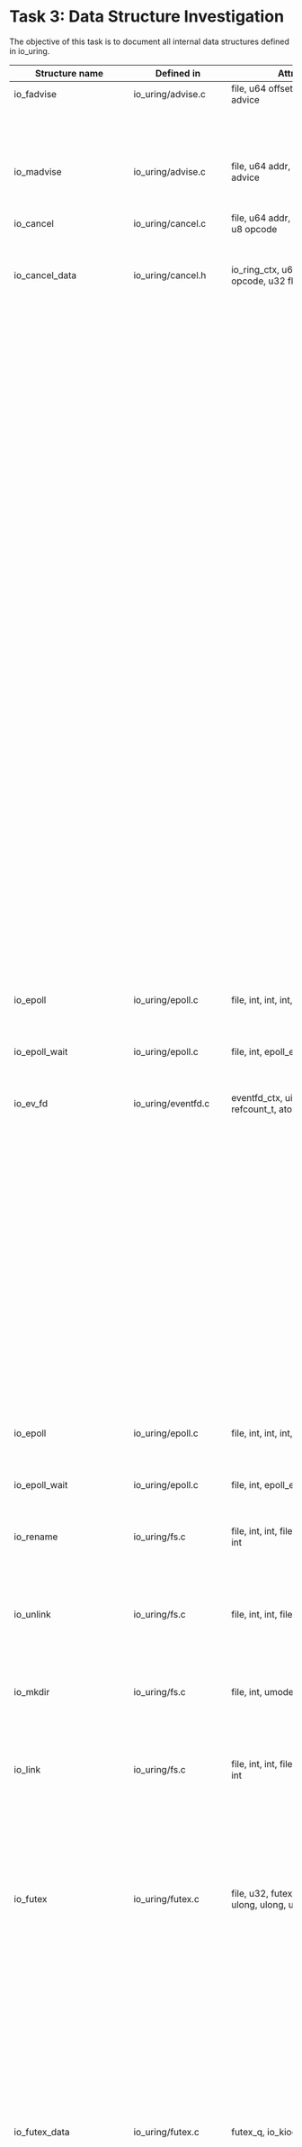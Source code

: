 # Task 3: Data Structure Investigation
The objective of this task is to document all internal data structures defined in io_uring.

Structure name | Defined in | Attributes | Caller Functions Source | source caller | usage
---------------|------------|------------|-------------------------|---------------|-------------------
io_fadvise | io_uring/advise.c | file, u64 offset, u64 len, u32 advice | io_fadvise_force_async | io_uring/advise.c | function parameter
| | | | io_fadvise_prep | io_uring/advise.c | local variable
| | | | io_fadvise | io_uring/advise.c | local variable
io_madvise | io_uring/advise.c | file, u64 addr, u64 len, u32 advice | io_madvise_prep | io_uring/advise.c | local variable
| | | | io_madvise | io_uring/advise.c | local variable
io_cancel | io_uring/cancel.c | file, u64 addr, u32 flags, s32 f, u8 opcode | io_async_cancel_prep | io_uring/cancel.c | local variable
| | | | io_async_cancel | io_uring/cancel.c | local variable
io_cancel_data | io_uring/cancel.h | io_ring_ctx, u64 data, file, u8 opcode, u32 flags, int | io_try_cancel | io_uring/cancel.h | function parameter
| | | | io_cancel_req_match | io_uring/cancel.h | function parameter
| | | | io_cancel_remove | io_uring/cancel.h | function parameter
| | | | io_cancel_req_match | io_uring/cancel.c | function parameter
| | | | io_cancel_cb | io_uring/cancel.c | local variable
| | | | io_async_cancel_one | io_uring/cancel.c | function parameter
| | | | io_try_cancel | io_uring/cancel.c | function parameter
| | | | __io_async_cancel | io_uring/cancel.c | function parameter
| | | | io_async_cancel | io_uring/cancel.c | local variable
| | | | __io_sync_cancel | io_uring/cancel.c | function parameter
| | | | io_sync_cancel | io_uring/cancel.c | local variable
| | | | io_cancel_remove | io_uring/cancel.c | function parameter
| | | | io_futex_cancel | io_uring/futex.c | function parameter
| | | | io_futex_cancel | io_uring/futex.h | function parameter
| | | | io_poll_find | io_uring/poll.c | function parameter
| | | | io_poll_file_find | io_uring/poll.c | function parameter
| | | | __io_poll_cancel | io_uring/poll.c | function parameter
| | | | io_poll_cancel | io_uring/poll.c | function parameter
| | | | io_poll_remove | io_uring/poll.c | local variable
| | | | io_poll_cancel | io_uring/poll.h | function parameter
| | | | io_timeout_extract | io_uring/timeout.c | function parameter
| | | | io_timeout_cancel | io_uring/timeout.c | function parameter
| | | | io_req_task_link_timeout | io_uring/timeout.c | local variable
| | | | io_timeout_update | io_uring/timeout.c | local variable
| | | | io_timeout_remove | io_uring/timeout.c | local variable
| | | | io_timeout_cancel | io_uring/timeout.h | function parameter
| | | | io_waitid_cancel | io_uring/waitid.c | function parameter
| | | | io_waitid_cancel | io_uring/waitid.h | function parameter
io_epoll | io_uring/epoll.c | file, int, int, int, epoll_event | io_epoll_ctl_prep | io_uring/epoll.c | local variable
| | | | io_epoll_ctl | io_uring/epoll.c | local variable
io_epoll_wait | io_uring/epoll.c | file, int, epoll_event | io_epoll_wait_prep | io_uring/epoll.c | local variable
| | | | io_epoll_wait | io_uring/epoll.c | local variable
io_ev_fd | io_uring/eventfd.c | eventfd_ctx, uint, uint, refcount_t, atomic_t, rcu_head | io_eventfd_free | io_uring/eventfd.c | local variable
| | | | io_eventfd_put | io_uring/eventfd.c | function parameter
| | | | io_eventfd_do_signal | io_uring/eventfd.c | local variable, function parameter
| | | | __io_eventfd_signal | io_uring/eventfd.c | function parameter
| | | | io_eventfd_grab | io_uring/eventfd.c | return value, local variable
| | | | io_eventfd_signal | io_uring/eventfd.c | local variable 
| | | | io_eventfd_flush_signal | io_uring/eventfd.c | local variable
| | | | io_eventfd_register | io_uring/eventfd.c | local variable
| | | | io_eventfd_unregister | io_uring/eventfd.c | function parameter
| | | | io_eventfd_release | io_uring/eventfd.c | function parameter
| | | | io_eventfd_trigger | io_uring/eventfd.c | function parameter
io_epoll | io_uring/epoll.c | file, int, int, int, epoll_event | io_epoll_ctl_prep | io_uring/epoll.c | local variable
| | | | io_epoll_ctl | io_uring/epoll.c | local variable
io_epoll_wait | io_uring/epoll.c | file, int, epoll_event | io_epoll_wait_prep | io_uring/epoll.c | local variable
| | | | io_epoll_wait | io_uring/epoll.c | local variable
io_rename | io_uring/fs.c | file, int, int, filename, filename, int | io_renameat_prep | io_uring/fs.c | local variable
| | | | io_renameat | io_uring/fs.c | local variable
| | | | io_renameat_cleanup | io_uring/fs.c | local variable
io_unlink | io_uring/fs.c | file, int, int, filename | io_unlinkat_prep | io_uring/fs.c | local variable
| | | | io_unlinkat | io_uring/fs.c | local variable
| | | | io_unlinkat_cleanup | io_uring/fs.c | local variable
io_mkdir | io_uring/fs.c | file, int, umode_t, filename | io_mkdirat_prep | io_uring/fs.c | local variable
| | | | io_mkdirat | io_uring/fs.c | local variable
| | | | io_mkdirat_cleanup | io_uring/fs.c | local variable
io_link | io_uring/fs.c | file, int, int, filename, filename, int | io_symlinkat_prep | io_uring/fs.c | local variable
| | | | io_symlinkat | io_uring/fs.c | local variable
| | | | io_linkat_prep | io_uring/fs.c | local variable
| | | | io_linkat | io_uring/fs.c | local variable
| | | | io_link_cleanup | io_uring/fs.c | local variable
io_futex | io_uring/futex.c | file, u32, futex_waitv, ulong, ulong, ulong, u32, uint, bool | io_futexv_complete | io_uring/futex.c | local variable
| | | | io_futexv_claim | io_uring/futex.c | function parameter
| | | | __io_futex_cancel | io_uring/futex.c | local variable
| | | | io_futex_prep | io_uring/futex.c | local variable
| | | | io_futex_wakev_fn | io_uring/futex.c | local variable
| | | | io_futexv_prep | io_uring/futex.c | local variable
| | | | io_futexv_wait | io_uring/futex.c | local variable
| | | | io_futex_wait | io_uring/futex.c | local variable
| | | | io_futex_wake | io_uring/futex.c | local variable
io_futex_data | io_uring/futex.c | futex_q, io_kiocb | __io_futex_cancel | io_uring/futex.c | local variable
| | | | io_futex_wake_fn | io_uring/futex.c | local variable
| | | | io_futex_wait | io_uring/futex.c | local variable
| | | | io_alloc_cache_init | io_uring/futex.c | function parameter
io_defer_entry | io_uring/io_uring.c | list_head, io_kiocb, u32 | io_queue_deferred | io_uring/io_uring.c | local variable
| | | | io_drain_req | io_uring/io_uring.c | local variable
| | | | io_cancel_defer_files | io_uring/io_uring.c | local variable
ext_arg | io_uring/io_uring.c | size_t, timespec64, sigset_t, ktime_t, bool, bool | __io_cqring_wait_schedule | io_uring/io_uring.c | function parameter
| | | | io_cqring_wait_schedule | io_uring/io_uring.c | function parameter
| | | | io_cqring_wait | io_uring/io_uring.c | function parameter
| | | | io_get_ext_arg | io_uring/io_uring.c | function parameter
| | | | io_uring_enter | io_uring/io_uring.c | local variable
io_tctx_exit | io_uring/io_uring.c | callback_head, completion, io_ring_ctx | io_tctx_exit_cb | io_uring/io_uring.c | local variable
| | | | io_ring_exit_work | io_uring/io_uring.c | local variable
io_task_cancel | io_uring/io_uring.c | io_uring_task, bool | io_cancel_task_cb | io_uring/io_uring.c | local variable
| | | | io_uring_try_cancel_requests | io_uring/io_uring.c | local variable
io_wait_queue | io_uring/io_uring.h | wait_queue_entry, io_ring_ctx, uint, uint, uint, int, ktime_t, ktime_t, hrtimer, ktime_t, bool | io_should_wake | io_uring/io_uring.h | function parameter
| | | | io_wake_function | io_uring/io_uring.c | local variable
| | | | io_cqring_timer_wakeup | io_uring/io_uring.c | local variable
| | | | io_cqring_min_timer_wakeup | io_uring/io_uring.c | local variable
| | | | io_cqring_schedule_timeout | io_uring/io_uring.c | function parameter
| | | | __io_cqring_wait_schedule | io_uring/io_uring.c | function parameter
| | | | io_cqring_wait_schedule | io_uring/io_uring.c | function parameter
| | | | io_cqring_wait | io_uring/io_uring.c | local variable
| | | | io_napi_busy_loop_should_end | io_uring/napi.c | local variable
| | | | io_napi_blocking_busy_loop | io_uring/napi.c | function parameter
| | | | __io_napi_busy_loop | io_uring/napi.c | function parameter
io_worker | io_uring/io-wq.c | refcount_t, ulong, hlist_nulls_node, list_head, task_struct, io_wq, io_wq_acct, io_wq_work, raw_spinlock_t, completion, ulong, callback_head, int, rcu_head, delayed_work | io_wq_dec_running | io_uring/io-wq.c | function parameter
| | | | io_worker_get | io_uring/io-wq.c | function parameter
| | | | io_worker_release | io_uring/io-wq.c | function parameter
| | | | io_wq_get_acct | io_uring/io-wq.c  | function parameter
| | | | io_wq_worker_stopped | io_uring/io-wq.c  | local variable
| | | | io_worker_cancel_cb | io_uring/io-wq.c  | function parameter
| | | | io_task_worker_match | io_uring/io-wq.c  | local variable
| | | | io_worker_exit | io_uring/io-wq.c  | function parameter
| | | | io_acct_activate_free_worker | io_uring/io-wq.c  | local variable
| | | | io_wq_inc_running | io_uring/io-wq.c  | function parameter
| | | | create_worker_cb | io_uring/io-wq.c  | local variable
| | | | io_queue_worker_create | io_uring/io-wq.c  | function parameter
| | | | io_wq_dec_running | io_uring/io-wq.c  | function parameter
| | | | __io_worker_busy | io_uring/io-wq.c  | function parameter
| | | | __io_worker_idle | io_uring/io-wq.c  | function parameter
| | | | io_assign_current_work | io_uring/io-wq.c  | function parameter
| | | | io_worker_handle_work | io_uring/io-wq.c  | function parameter
| | | | io_wq_worker | io_uring/io-wq.c | local variable
| | | | io_wq_worker_running | io_uring/io-wq.c | local variable
| | | | io_wq_worker_sleeping | io_uring/io-wq.c | local variable
| | | | io_init_new_worker | io_uring/io-wq.c | function parameter
| | | | io_should_retry_thread | io_uring/io-wq.c | function parameter
| | | | queue_create_worker_retry | io_uring/io-wq.c | function parameter
| | | | create_worker_cont | io_uring/io-wq.c | local variable
| | | | io_workqueue_create | io_uring/io-wq.c | local variable
| | | | create_io_worker | io_uring/io-wq.c | local variable
| | | | io_acct_for_each_worker | io_uring/io-wq.c | function parameter, local variable
| | | | io_wq_for_each_worker | io_uring/io-wq.c | function parameter
| | | | io_wq_worker_wake | io_uring/io-wq.c | function parameter
| | | | __io_wq_worker_cancel | io_uring/io-wq.c | function parameter
| | | | io_wq_worker_cancel | io_uring/io-wq.c | function parameter
| | | | io_task_work_match | io_uring/io-wq.c | local variable
| | | | io_wq_cancel_tw_create | io_uring/io-wq.c | local variable
| | | | io_wq_worker_affinity | io_uring/io-wq.c | function parameter
io_wq_acct | io_uring/io-wq.c | raw_spinlock_t, uint, uint, atomic_t, hlist_nulls_head, list_head, raw_spinlock_t, io_wq_work_list, ulong | create_io_worker | io_uring/io-wq.c | function parameter
| | | | io_acct_cancel_pending_work | io_uring/io-wq.c | function parameter
| | | | io_worker_cancel_cb | io_uring/io-wq.c | local variable
| | | | io_worker_exit | io_uring/io-wq.c | local variable
| | | | __io_acct_run_queue | io_uring/io-wq.c | function parameter
| | | | io_acct_run_queue | io_uring/io-wq.c | function parameter
| | | | io_acct_activate_free_worker | io_uring/io-wq.c | function parameter
| | | | io_wq_create_worker | io_uring/io-wq.c | function parameter
| | | | io_wq_inc_running | io_uring/io-wq.c | local variable
| | | | create_worker_cb | io_uring/io-wq.c | local variable
| | | | io_queue_worker_create | io_uring/io-wq.c | function parameter
| | | | io_wq_dec_running | io_uring/io-wq.c | local variable
| | | | __io_worker_busy | io_uring/io-wq.c | function parameter
| | | | __io_worker_idle | io_uring/io-wq.c | function parameter
| | | | io_get_next_work | io_uring/io-wq.c | function parameter
| | | | io_worker_handle_work | io_uring/io-wq.c | function parameter
| | | | io_wq_worker | io_uring/io-wq.c | local variable
| | | | io_init_new_worker | io_uring/io-wq.c | function parameter
| | | | create_worker_cont | io_uring/io-wq.c | local variable
| | | | io_workqueue_create | io_uring/io-wq.c | local variable
| | | | create_io_worker | io_uring/io-wq.c | function parameter
| | | | io_acct_for_each_worker | io_uring/io-wq.c | function parameter
| | | | io_wq_insert_work | io_uring/io-wq.c | function parameter
| | | | io_wq_enqueue | io_uring/io-wq.c | function parameter
| | | | io_wq_remove_pending | io_uring/io-wq.c | function parameter
| | | | io_acct_cancel_pending_work | io_uring/io-wq.c | function parameter
| | | | io_wq_cancel_pending_work | io_uring/io-wq.c | local variable
| | | | io_acct_cancel_running_work | io_uring/io-wq.c | function parameter
| | | | io_wq_hash_wake | io_uring/io-wq.c | local variable
| | | | io_wq_create | io_uring/io-wq.c | local variable
| | | | io_wq_max_workers | io_uring/io-wq.c | local variable
io_wq | io_uring/io-wq.c | ulong, free_work_fn, io_wq_work_fn, io_wq_hash, atomic_t, completion, hlist_node, task_struct, io_wq_acct, wait_queue_entry, io_wq_work, cpumask_var_t | create_io_worker | io_uring/io-wq.c | function parameter
| | | | io_acct_cancel_pending_work | io_uring/io-wq.c | function parameter
| | | | io_wq_cancel_tw_create | io_uring/io-wq.c | function parameter
| | | | io_get_acct | io_uring/io-wq.c | function parameter
| | | | io_work_get_acct | io_uring/io-wq.c | function parameter
| | | | io_worker_ref_put | io_uring/io-wq.c | function parameter
| | | | io_worker_cancel_cb | io_uring/io-wq.c | local variable
| | | | io_worker_exit | io_uring/io-wq.c | local variable
| | | | io_wq_create_worker | io_uring/io-wq.c | function parameter
| | | | create_worker_cb | io_uring/io-wq.c | local variable
| | | | io_queue_worker_create | io_uring/io-wq.c | local variable
| | | | io_wq_dec_running | io_uring/io-wq.c | local variable
| | | | io_wait_on_hash | io_uring/io-wq.c | function parameter
| | | | io_get_next_work | io_uring/io-wq.c | funtion parameter
| | | | io_worker_handle_work | io_uring/io-wq.c | local variable
| | | | io_wq_worker | io_uring/io-wq.c | local variable
| | | | io_init_new_worker | io_uring/io-wq.c | function parameter
| | | | create_worker_cont | io_uring/io-wq.c | local variable
| | | | create_io_worker | io_uring/io-wq.c | function parameter
| | | | io_wq_for_each_worker | io_uring/io-wq.c | function parameter
| | | | io_run_cancel | io_uring/io-wq.c | function parameter
| | | | io_wq_insert_work | io_uring/io-wq.c | function parameter
| | | | io_wq_enqueue | io_uring/io-wq.c | function parameter
| | | | io_wq_remove_pending | io_uring/io-wq.c | function parameter
| | | | io_acct_cancel_pending_work | io_uring/io-wq.c | function parameter
| | | | io_wq_cancel_pending_work | io_uring/io-wq.c | function parameter
| | | | io_wq_cancel_running_work | io_uring/io-wq.c | function parameter
| | | | io_wq_cancel_cb | io_uring/io-wq.c | function parameter
| | | | io_wq_hash_wake | io_uring/io-wq.c | local variable
| | | | io_wq_create | io_uring/io-wq.c | local variable
| | | | io_wq_exit_start | io_uring/io-wq.c | function parameter
| | | | io_wq_cancel_tw_create | io_uring/io-wq.c | function parameter
| | | | io_wq_exit_workers | io_uring/io-wq.c | function parameter
| | | | io_wq_destroy | io_uring/io-wq.c | function parameter
| | | | io_wq_put_and_exit | io_uring/io-wq.c | function parameter
| | | | __io_wq_cpu_online | io_uring/io-wq.c | function parameter
| | | | io_wq_cpu_online | io_uring/io-wq.c | local variable
| | | | io_wq_cpu_offline | io_uring/io-wq.c | local variable
| | | | io_wq_max_workers | io_uring/io-wq.c | function parameter
| | | | io_wq_exit_start | io_uring/io-wq.h | function parameter
| | | | io_wq_put_and_exit | io_uring/io-wq.h | function parameter
| | | | io_wq_enqueue | io_uring/io-wq.h | function parameter
| | | | io_wq_max_workers | io_uring/io-wq.h | function parameter
| | | | io_wq_cancel_cb | io_uring/io-wq.h | function parameter
| | | | io_uring_clean_tctx | io_uring/tctx.c | local variable
io_cb_cancel_data | io_uring/io-wq.c | work_cancel_fn, void, int, int, bool | io_acct_cancel_pending_work | io_uring/io-wq.c | function parameter
| | | | create_worker_cont | io_uring/io-wq.c | local variable
| | | | io_wq_enqueue | io_uring/io-wq.c | local variable
| | | | __io_wq_worker_cancel | io_uring/io-wq.c | function parameter
| | | | io_wq_worker_cancel | io_uring/io-wq.c | local variable
| | | | io_acct_cancel_pending_work | io_uring/io-wq.c | function parameter
| | | | io_wq_cancel_pending_work | io_uring/io-wq.c | function parameter
| | | | io_acct_cancel_running_work | io_uring/io-wq.c | function parameter
| | | | io_wq_cancel_running_work | io_uring/io-wq.c | function parameter
| | | | io_wq_cancel_cb | io_uring/io-wq.c | local variable
| | | | io_wq_destroy | io_uring/io-wq.c | local variable
online_data | io_uring/io-wq.c | uint, bool | io_wq_worker_affinity | io_uring/io-wq.c | local variable
| | | | __io_wq_cpu_online | io_uring/io-wq.c | local variable
io_wq_hash | io_uring/io-wq.h | refcount_t, ulong, wait_queue_head | io_wq_put_hash | io_uring/io-wq.h | function parameter
| | | | io_init_wq_offload | io_uring/tctx.c | local variable
io_wq_data | io_uring/io-wq.h | io_wq_hash, task_struct, io_wq_work_fn, free_work_fn | io_wq_create | io_uring/io-wq.h | function parameter
| | | | io_wq_create | io_uring/io-wq.c | function parameter
| | | | io_init_wq_offload | io_uring/tctx.c | local variable
io_provide_buf | io_uring/kbuf.c | file, __64, __u32, __u32, __u32, __16 | io_remove_buffers_prep | io_uring/kbuf.c | local variable
| | | | io_remove_buffers | io_uring/kbuf.c | local variable
| | | | io_provide_buffers_prep | io_uring/kbuf.c | local variable
| | | | io_add_buffers | io_uring/kbuf.c | function parameter
| | | | io_provide_buffers | io_uring/kbuf.c | local variable
io_buffer_list | io_uring/kbuf.h | list_head, io_uring_buf_ring, __u16, __u16, __u16, __u16, __u16, __u16, io_mapped_region | io_kbuf_commit | io_uring/kbuf.h | function parameter
| | | | io_kbuf_inc_commit | io_uring/kbuf.c | function parameter
| | | | io_kbuf_commit | io_uring/kbuf.c | function parameter
| | | | io_buffer_add_list | io_uring/kbuf.c | function parameter
| | | | io_kbuf_recycle_legacy | io_uring/kbuf.c | local variable
| | | | io_provided_buffer_select | io_uring/kbuf.c | function parameter
| | | | io_provided_buffers_select | io_uring/kbuf.c | function parameter
| | | | io_ring_buffer_select | io_uring/kbuf.c | function parameter
| | | | io_buffer_select | io_uring/kbuf.c | local variable
| | | | io_ring_buffers_peek | io_uring/kbuf.c | function parameter
| | | | io_buffers_select | io_uring/kbuf.c | local variable
| | | | io_buffers_peek | io_uring/kbuf.c | local variable
| | | | __io_put_kbuf_ring | io_uring/kbuf.c | local variable
| | | | __io_remove_buffers | io_uring/kbuf.c | function parameter
| | | | io_put_bl | io_uring/kbuf.c | function parameter
| | | | io_destroy_buffers | io_uring/kbuf.c | local variable
| | | | io_destroy_bl | io_uring/kbuf.c | function parameter
| | | | io_remove_buffers | io_uring/kbuf.c | local variable
| | | | io_add_buffers | io_uring/kbuf.c | function parameter
| | | | io_provide_buffers | io_uring/kbuf.c | local variable
| | | | io_register_pbuf_ring | io_uring/kbuf.c | local variable
| | | | io_unregister_pbuf_ring | io_uring/kbuf.c | local variable
| | | | io_register_pbuf_status | io_uring/kbuf.c | local variable
| | | | io_pbuf_get_region | io_uring/kbuf.c | local variable
io_buffer | io_uring/kbuf.h | list_head, __u64, __u32, __u16, __u16 | io_kbuf_recycle_legacy | io_uring/kbuf.c | local variable
| | | | io_provided_buffer_select | io_uring/kbuf.c | local variable
| | | | __io_remove_buffers | io_uring/kbuf.c | local variable
| | | | io_add_buffers | io_uring/kbuf.c | local variable
buf_sel_arg | io_uring/kbuf.h | iovec, size_t, size_t, ushort, ushort | io_buffers_select | io_uring/kbuf.h | function parameter
| | | | io_buffers_peek | io_uring/kbuf.h | function parameter
| | | | io_ring_buffers_peek | io_uring/kbuf.c | function parameter
| | | | io_buffers_select | io_uring/kbuf.c | function parameter
| | | | io_buffers_peek | io_uring/kbuf.c | function parameter
| | | | io_send_select_buffer | io_uring/net.c | local variable
| | | | io_recv_buf_select | io_uring/net.c | local variable
io_msg | io_uring/msg_ring.c | file, callback_head, u64, u32 | io_msg_ring_cleanup | io_uring/msg_ring.c | local variable
| | | io_msg_data_remote | io_uring/msg_ring.c | function parameter 
| | | __io_msg_ring_data | io_uring/msg_ring.c | local variable
| | | io_msg_ring_data | io_uring/msg_ring.c | function parameter
| | | io_msg_grab_file | io_uring/msg_ring.c  | local variable
| | | io_msg_install_complete | io_uring/msg_ring.c | local variable
| | | io_msg_tw_fd_complete | io_uring/msg_ring.c | local variable
| | | io_msg_fd_remote | io_uring/msg_ring.c | local variable
| | | io_msg_send_fd | io_uring/msg_ring.c  | local variable
| | | __io_msg_ring_prep | io_uring/msg_ring.c  | function parameter
| | | io_msg_ring_prep | io_uring/msg_ring.c | function parameter
| | | io_msg_ring | io_uring/msg_ring.c | local variable
| | | io_uring_sync_msg_ring | io_uring/msg_ring.c | local variable
io_napi_entry | io_uring/napi.c | uint, list_head, ulong, rcu_head | io_napi_hash_find | io_uring/napi.c | function parameter
| | | __io_napi_add_id | io_uring/napi.c | local variable
| | | __io_napi_del_id | io_uring/napi.c | local variable
| | | __io_napi_remove_stale | io_uring/napi.c | local variable
| | | static_tracking_do_busy_loop | io_uring/napi.c | local variable
| | | dynamic_tracking_do_busy_loop| io_uring/napi.c | local variable
| | | io_napi_free | io_uring/napi.c | local variable
io_shutdown | io_uring/net.c | file, int | io_shutdown_prep | io_uring/net.c | local variable
| | | io_shutdown | io_uring/net.c | local variable
io_accept | io_uring/net.c | file, sockaddr, _user, int, u32, ulong | io_accept_prep | io_uring/net.c | local variable
| | | io_accept | io_uring/net.c | local variable
io_socket | io_uring/net.c  | file, int, u32, ulong | io_socket_prep | io_uring/net.c | local variable
| | | io_socket | io_uring/net.c | local variable
io_connect | io_uring/net.c | file, sockaddr, int, bool | io_connect_prep | io_uring/net.c  | local variable
| | | io_connect | io_uring/net.c | local variable
io_bind | io_uring/net.c | file, int | io_bind_prep | io_uring/net.c | local variable
| | | io_bind_prep | io_uring/net.c | local variable
io_listen | io_uring/net.c | file, int | io_listen_prep | io_uring/net.c | local variable
| | | io_listen | io_uring/net.c | local variable
io_sr_msg | io_uring/net.c | file, union, int, unsigned, u16, bool, void __user, io_kiocb | io_mshot_prep_retry | io_uring/net.c | local variable
| | | io_compat_msg_copy_hdr | io_uring/net.c | local variable
| | | io_msg_copy_hdr | io_uring/net.c | local variable
| | | io_send_setup | io_uring/net.c | local variable
| | | io_sendmsg_setup | io_uring/net.c | local variable
| | | io_sendmsg_prep | io_uring/net.c | local variable
| | | io_send_finish | io_uring/net.c | local variable
| | | io_sendmsg | io_uring/net.c | local variable
| | | io_send_select_buffer | io_uring/net.c | local variable
| | | io_send | io_uring/net.c | local variable
| | | io_recvmsg_prep_setup | io_uring/net.c | local variable
| | | io_recvmsg_prep | io_uring/net.c | local variable
| | | io_recv_finish| io_uring/net.c | local variable
| | | io_recvmsg_prep_multishot | io_uring/net.c | function parameter
| | | io_recvmsg | io_uring/net.c | local variable
| | | io_recv_buf_select | io_uring/net.c | local variable
| | | io_recv | io_uring/net.c | local variable
| | | io_send_zc_cleanup | io_uring/net.c | local variable
| | | io_send_zc_prep | io_uring/net.c | local variable
| | | io_send_zc_import | io_uring/net.c | local variable
| | | io_send_zc | io_uring/net.c | local variable
| | | io_sendmsg_zc | io_uring/net.c | local variable
| | | io_sendrecv_fail | io_uring/net.c | local variable
io_recvzc | io_uring/net.c | file, unsigned, u16, u32, io_zcrx_ifq | io_recvzc_prep | io_uring/net.c | local variable
| | | io_recvzc | io_uring/net.c | local variable
io_recvmsg_multishot_hdr |  io_uring/net.c | msg, addr | io_recvmsg_multisho | io_uring/net.c | local variable
io_async_msghdr | io_uring/net.h | iou_vec, group, int, __kernel_size_t, sockaddr, msghdr, sockaddr_storage | io_netmsg_iovec_free | io_uring/net.c | function parameter 
| | | io_netmsg_recycle | io_uring/net.c | local variable
| | | io_msg_alloc_async | io_uring/net.c | local variable
| | | io_mshot_prep_retry | io_uring/net.c | function parameter
| | | io_net_import_vec | io_uring/net.c | function parameter
| | | io_compat_msg_copy_hdr | io_uring/net.c | function parameter
| | | io_msg_copy_hdr | io_uring/net.c | function parameter
| | | io_sendmsg_recvmsg_cleanup | io_uring/net.c | local variable
| | | io_send_setup | io_uring/net.c | local variable
| | | io_sendmsg_setup | io_uring/net.c | local variable
| | | io_bundle_nbufs | io_uring/net.c | function parameter
| | | io_send_finish | io_uring/net.c | function parameter
| | | io_sendmsg | io_uring/net.c | local variable
| | | io_send_select_buffer | io_uring/net.c | function parameter
| | | io_send | io_uring/net.c | local variable
| | | io_recvmsg_mshot_prep | io_uring/net.c | function parameter
| | | io_recvmsg_copy_hdr | io_uring/net.c | function parameter
| | | io_recvmsg_prep_setup | io_uring/net.c | local variable
| | | io_recv_finish | io_uring/net.c | function parameter
| | | io_recvmsg_prep_multishot | io_uring/net.c | function parameter
| | | io_recvmsg_multishot | io_uring/net.c | function parameter
| | | io_recvmsg | io_uring/net.c | local variable
| | | io_recv_buf_select | io_uring/net.c | function parameter
| | | io_recv | io_uring/net.c | local variable
| | | io_send_zc_cleanup | io_uring/net.c | local variable
| | | io_send_zc_prep | io_uring/net.c | local variable
| | | io_send_zc_import | io_uring/net.c | local variable
| | | io_send_zc | io_uring/net.c | local variable
| | | io_sendmsg_zc | io_uring/net.c | local variable
| | | io_connect_prep | io_uring/net.c | local variable
| | | io_connect | io_uring/net.c | local variable
| | | io_bind_prep | io_uring/net.c | local variable
| | | io_bind | io_uring/net.c | local variable
| | | io_netmsg_cache_free | io_uring/net.c | local variable
io_nop | io_uring/nop.c | file, int, uint | io_nop_prep | io_uring/nop.c | local variable
| | | io_nop | io_uring/nop.c | local variable
io_notif_data | io_uring/notif.h | file, ubuf_info, io_notif_data, unsigned, bool | io_notif_to_data | io_uring/notif.h | local variable
| | | io_notif_flush | io_uring/notif.h | local variable 
| | | io_notif_account_mem | io_uring/notif.h | local variable 
io_open | io_uring/openclose.c | file, int, u32, filename, open_how, ulong | io_openat_force_async | io_uring/openclose.c | function parameter
| | | __io_openat_prep | io_uring/openclose.c | local variable
| | | io_openat_prep | io_uring/openclose.c | local variable
| | | io_openat2_prep | io_uring/openclose.c | local variable
| | | io_openat2 | io_uring/openclose.c | local variable
| | | io_open_cleanup | io_uring/openclose.c | local variable
io_close | io_uring/openclose.c | file, int, u32 | io_close_fixed | io_uring/openclose.c | local variable
| | | io_close_prep | io_uring/openclose.c | local variable
| | | io_close | io_uring/openclose.c | local variable
io_fixed_install | io_uring/openclose.c | file, int | io_install_fixed_fd_prep | io_uring/openclose.c | local variable
| | | io_install_fixed_fd | io_uring/openclose.c | local variable
io_poll_update | io_uring/poll.c | file, u64, __poll_t, bool | io_poll_remove_prep | io_uring/poll.c | local variable
| | | io_poll_remove | io_uring/poll.c | local variable
io_poll_table | io_uring/poll.c | poll_table_struct, io_kiocb, int, bool, _poll_t | __io_queue_proc | io_uring/poll.c | function parameter
| | | io_poll_queue_proc | io_uring/poll.c | local variable 
| | | io_poll_can_finish_inline | io_uring/poll.c | function parameter
| | | __io_arm_poll_handler | io_uring/poll.c | function parameter
| | | io_async_queue_proc | io_uring/poll.c | local variable 
| | | io_arm_poll_handler | io_uring/poll.c | local variable 
| | | io_poll_add | io_uring/poll.c | local variable 
io_poll | io_uring/poll.h | file, wait_queue_head, __poll_t, int, wait_queue_entry | io_poll_get_double | io_uring/poll.c | local variable
| | | io_poll_get_single | io_uring/poll.c | local variable
| | | io_init_poll_iocb | io_uring/poll.c | function parameter
| | | io_poll_remove_entry | io_uring/poll.c | function parameter
| | | io_pollfree_wake | io_uring/poll.c | function parameter
| | | io_poll_wake | io_uring/poll.c | local variable
| | | io_poll_double_prepare | io_uring/poll.c | local variable
| | | __io_queue_proc | io_uring/poll.c | function parameter
| | | io_poll_queue_proc | io_uring/poll.c | local variable
| | | __io_arm_poll_handler | io_uring/poll.c | function parameter
| | | io_poll_add_prep | io_uring/poll.c | local variable
| | | io_poll_add | io_uring/poll.c | local variable
async_poll | io_uring/poll.h | io_poll | io_async_queue_proc | io_uring/poll.c | local variable
| | | io_req_alloc_apoll | io_uring/poll.c | local variable
| | | io_arm_poll_handler| io_uring/poll.c | local variable
io_ring_ctx_rings | io_uring/register.c | io_rings, io_uring_sqe, io_mapped_region | io_register_free_rings | io_uring/register.c | function parameter
| | | io_register_resize_rings | io_uring/register.c | local variable
io_rsrc_update | io_uring/rsrc.c | file, u64, u32 | io_files_update_prep | io_uring/rsrc.c | local variable 
| | | io_files_update_with_index_alloc | io_uring/rsrc.c | local variable 
| | | io_files_update | io_uring/rsrc.c | local variable 
io_rsrc_node | io_uring/rsrc.h | uchar, int, u63, union | io_rsrc_node_alloc | io_uring/rsrc.h | local variable
| | | io_free_rsrc_node | io_uring/rsrc.h | function parameter 
| | | io_find_buf_node | io_uring/rsrc.h | local variable
| | | io_rsrc_node_lookup | io_uring/rsrc.h | local variable
| | | io_put_rsrc_node | io_uring/rsrc.h | function parameter 
| | | io_reset_rsrc_node | io_uring/rsrc.h | local variable
| | | io_req_assign_rsrc_node| io_uring/rsrc.h | function parameter 
| | | io_req_assign_buf_node | io_uring/rsrc.h | function parameter 
| | | io_sqe_buffer_register | io_uring/rsrc.h | local variable
| | | io_rsrc_node_alloc | io_uring/rsrc.h | local variable
| | | io_rsrc_cache_init | io_uring/rsrc.h | function parameter 
| | | io_rsrc_data_alloc | io_uring/rsrc.h | function parameter 
| | | io_free_rsrc_node | io_uring/rsrc.h | function parameter 
| | | io_sqe_files_register | io_uring/rsrc.h | local variable
| | | headpage_already_acct | io_uring/rsrc.h | local variable
| | | io_sqe_buffer_register | io_uring/rsrc.h | local variable
| | | io_sqe_buffer_register | io_uring/rsrc.h | local variable
| | | io_buffer_register_bvec | io_uring/rsrc.h | local variable
| | | io_buffer_unregister_bvec | io_uring/rsrc.h | local variable
| | | io_find_buf_node | io_uring/rsrc.h | local variable
| | | io_import_reg_buf | io_uring/rsrc.h | local variable
| | | io_import_reg_vec | io_uring/rsrc.h | local variable
io_mapped_ubuf | io_uring/rsrc.h | u64, uint, refcount_t, ulong, void, bool, u8, bio_vec | io_release_ubuf | io_uring/rsrc.c | local variable
| | | io_alloc_imu | io_uring/rsrc.c | local variable
| | | io_free_imu | io_uring/rsrc.c | function parameter
| | | io_buffer_unmap | io_uring/rsrc.c | function parameter
| | | io_rsrc_cache_init | io_uring/rsrc.c | function parameter
| | | headpage_already_acct | io_uring/rsrc.c | function parameter
| | | io_buffer_account_pin | io_uring/rsrc.c | function parameter
| | | io_sqe_buffer_register | io_uring/rsrc.c | local variable
| | | io_buffer_register_bvec | io_uring/rsrc.c | local variable
| | | validate_fixed_range | io_uring/rsrc.c | function parameter
| | | io_import_fixed | io_uring/rsrc.c | function parameter
| | | io_vec_fill_bvec | io_uring/rsrc.c | function parameter
| | | io_estimate_bvec_size | io_uring/rsrc.c | function parameter
| | | io_vec_fill_kern_bvec | io_uring/rsrc.c | function parameter
| | | iov_kern_bvec_size | io_uring/rsrc.c | function parameter
| | | io_kern_bvec_size | io_uring/rsrc.c | function parameter
| | | io_import_reg_vec | io_uring/rsrc.c | local variable
io_imu_folio_data | io_uring/rsrc.h | uint | io_check_coalesce_buffer | io_uring/rsrc.h | function parameter
| | | io_coalesce_buffer | io_uring/rsrc.c | function parameter
| | | io_check_coalesce_buffer | io_uring/rsrc.c | function parameter
| | | o_sqe_buffer_register | io_uring/rsrc.c | local variable
io_rw | io_uring/rw.c | kiocb, u64, u32, rwf_t | io_iov_compat_buffer_select_prep | io_uring/rw.c | function parameter
| | | io_iov_buffer_select_prep | io_uring/rw.c | local variable
| | | __io_import_rw_buffer | io_uring/rw.c | local variable
| | | io_prep_rw_pi | io_uring/rw.c | function parameter
| | | __io_prep_rw | io_uring/rw.c | local variable
| | | io_init_rw_fixed | io_uring/rw.c | local variable
| | | io_rw_import_reg_vec | io_uring/rw.c | local variable
| | | io_rw_prep_reg_vec | io_uring/rw.c | local variable
| | | io_read_mshot_prep | io_uring/rw.c | local variable
| | | io_kiocb_update_pos | io_uring/rw.c | local variable
| | | io_rw_should_reissue | io_uring/rw.c | local variable
| | | io_req_end_write | io_uring/rw.c | local variable
| | | io_req_io_end | io_uring/rw.c | local variable
| | | io_req_rw_complete | io_uring/rw.c | local variable
| | | io_complete_rw | io_uring/rw.c | local variable
| | | io_complete_rw_iopoll | io_uring/rw.c | local variable
| | | io_rw_done | io_uring/rw.c | local variable
| | | kiocb_done | io_uring/rw.c | local variable
| | | loop_rw_iter | io_uring/rw.c | function parameter
| | | io_async_buf_func | io_uring/rw.c | local variable
| | | io_rw_should_retry | io_uring/rw.c | local variable
| | | io_iter_do_read | io_uring/rw.c | function parameter
| | | io_rw_init_file | io_uring/rw.c | local variable
| | | __io_read | io_uring/rw.c | local variable
| | | io_read_mshot | io_uring/rw.c | local variable
| | | io_write | io_uring/rw.c | local variable
| | | io_uring_classic_poll| io_uring/rw.c | local variable
io_meta_state | io_uring/rw.h | u32, iov_iter_state | io_uring_classic_poll | io_uring/rw.c | local variable
io_async_rw | io_uring/rw.h | u32, iov_iter_state | io_uring_classic_poll | io_uring/rw.c | local variable
io_splice | io_uring/splice.c | file_out, off_out, off_in, len, splice_fd_in, flags, rsrc_node | __io_splice_prep | io_uring/splice.c | local variable
| | | | io_splice_cleanup | io_uring/splice.c | local variable
| | | | io_splice_get_file | io_uring/splice.c | local variable
| | | |  io_tee | io_uring/splice.c | local variable
| | | | io_splice_prep | io_uring/splice.c | local variable
| | | | io_splice | io_uring/splice.c | local variable
io_sq_data | io_uring/sqpoll.h | refs, park_pending, lock, ctx_list, thread, wait, sq_thread_idle, sq_cpu, task_pid, task_tgid, work_time, state, exited | io_sq_thread_stop | io_uring/sqpoll.h | function parameter
| | | | io_sq_thread_park | io_uring/sqpoll.h | function parameter
| | | | io_sq_thread_unpark | io_uring/sqpoll.h | function parameter
| | | | io_put_sq_data | io_uring/sqpoll.h | function parameter
io_statx | io_uring/statx.c | file, dfd, mask, flags, filename, buffer | io_statx_prep | io_uring/statx.c | local variable
| | | | io_statx | io_uring/statx.c | local variable
| | | | io_statx_cleanup | io_uring/statx.c | local variable
io_sync | io_uring/sync.c | file, len, off, flags, mode | io_sfr_prep | io_uring/sync.c | local variable
| | | | io_sync_file_range | io_uring/sync.c | local variable
| | | | io_fsync_prep | io_uring/sync.c | local variable
| | | | io_fsync | io_uring/sync.c | local variable
| | | | io_fallocate_prep | io_uring/sync.c | local variable
| | | | io_fallocate | io_uring/sync.c | local variable
io_tctx_node | io_uring/tctx.h | ctx_node, task, ctx |
io_timeout | io_uring/timeout.c | file, off, target_seq, repeats, list, head, prev | io_is_timeout_noseq | io_uring/timeout.c | local variable
| | | | io_timeout_finish | io_uring/timeout.c | function parameter
| | | | io_timeout_complete | io_uring/timeout.c | local variable
| | | | io_flush_killed_timeouts | io_uring/timeout.c | local variable
| | | | io_kill_timeout | io_uring/timeout.c | local variable
| | | | io_flush_timeouts | io_uring/timeout.c | local variable
| | | | __io_disarm_linked_timeout | io_uring/timeout.c | local variable
| | | | io_timeout_fn | io_uring/timeout.c | local variable
| | | | io_timeout_extract | io_uring/timeout.c | local variable
| | | | io_req_task_link_timeout | io_uring/timeout.c | local variable
| | | | io_link_timeout_fn | io_uring/timeout.c | local variable
| | | | io_linked_timeout_update | io_uring/timeout.c | local variable
| | | | io_timeout_update | io_uring/timeout.c | local variable
| | | | __io_timeout_prep | io_uring/timeout.c | local variable
| | | | io_timeout | io_uring/timeout.c | local variable
| | | | io_queue_linked_timeout | io_uring/timeout.c | local variable
| | | | io_kill_timeouts | io_uring/timeout.c | local variable
io_timeout_rem | io_uring/timeout.c | file, addr, ts, flags, ltimeout | io_timeout_remove_prep | io_uring/timeout.c | local variable
| | | | io_timeout_remove | io_uring/timeout.c | local variable
| | | | io_timeout_cancel | io_uring/timeout.h | function parameter
| | | | io_waitid_cancel | io_uring/waitid.c | function parameter
| | | | io_waitid_cancel | io_uring/waitid.h | function parameter
io_timeout_data | io_uring/timeout.h | req, timer, ts, mode, flags | io_is_timeout_noseq | io_uring/timeout.c | local variable
| | | | io_timeout_finish | io_uring/timeout.c | local variable
| | | | io_timeout_complete | io_uring/timeout.c | local variable
| | | | io_kill_timeout | io_uring/timeout.c | local variable
| | | | __io_disarm_linked_timeout | io_uring/timeout.c | local variable
| | | | io_timeout_fn | io_uring/timeout.c | local variable
| | | | io_timeout_extract | io_uring/timeout.c | local variable
| | | | io_link_timeout_fn | io_uring/timeout.c | local variable
| | | | io_timeout_get_clock | io_uring/timeout.c | function parameter
| | | | io_linked_timeout_update | io_uring/timeout.c | local variable
| | | | io_timeout_update | io_uring/timeout.c | local variable
| | | | __io_timeout_prep | io_uring/timeout.c | local variable
| | | | io_timeout | io_uring/timeout.c | local variable
| | | | io_queue_linked_timeout | io_uring/timeout.c | local variable
io_ftrunc | io_uring/truncate.c | file, len | io_ftruncate_prep | io_uring/truncate.c | local variable
| | | | io_ftruncate | io_uring/truncate.c | local variable
io_async_cmd | io_uring/uring_cmd.h | data, vec, sqes |
io_waitid | io_uring/waitid.c | file, which, upid, options, refs, head, infop, info | io_waitid_compat_copy_si | io_uring/waitid.c | function parameter
| | | | io_waitid_copy_si | io_uring/waitid.c | local variable
| | | | io_waitid_complete | io_uring/waitid.c | local variable
| | | | __io_waitid_cancel | io_uring/waitid.c | local variable
| | | | io_waitid_drop_issue_ref | io_uring/waitid.c | local variable
| | | | io_waitid_cb | io_uring/waitid.c | local variable
| | | | io_waitid_wait | io_uring/waitid.c | local variable
| | | | io_waitid_prep | io_uring/waitid.c | local variable
| | | | io_waitid | io_uring/waitid.c | local variable
io_waitid_async | io_uring/waitid.h | req. wo | io_waitid_free | io_uring/waitid.c | local variable
| | | | __io_waitid_cancel | io_uring/waitid.c | local variable
| | | | io_waitid_drop_issue_ref | io_uring/waitid.c | local variable
| | | | io_waitid_cb | io_uring/waitid.c | local variable
| | | | io_waitid_wait | io_uring/waitid.c | local variable
| | | | io_waitid_prep | io_uring/waitid.c | local varibale
| | | |io_waitid | io_uring/waitid.c | local variable
io_xattr | io_uring/xattr.c | file, ctx, filename | io_xattr_cleanup | io_uring/xattr.c | local variable
| | | | __io_getxattr_prep | io_uring/xattr.c | local variable
| | | | io_getxattr_prep | io_uring/xattr.c | local variable
| | | | io_fgetxattr | io_uring/xattr.c | local variable
| | | | io_getxattr | io_uring/xattr.c | local variable
| | | | __io_setxattr_prep | io_uring/xattr.c | local variable
| | | | io_setxattr_prep | io_uring/xattr.c | local variable
| | | | io_fsetxattr | io_uring/xattr.c | local variable
| | | | io_setxattr | io_uring/xattr.c | local variable
io_zcrx_args | io_uring/zcrx.c | req, ifq, sock, nr_skbs | io_zcrx_recv_skb | io_uring/zcrx.c | local variable
| | | | io_zcrx_tcp_recvmsg | io_uring/zcrx.c | local variable
io_zcrx_area | io_uring/zcrx.h | nia, ifq, user_refs, is_mapped, area_id, pages, nr_folios, freelist_lock, free_count, freelist | __io_zcrx_unmap_area | io_uring/zcrx.c | local variable
| | | | io_zcrx_unmap_area | io_uring/zcrx.c | function parameter
| | | | io_zcrx_map_area | io_uring/zcrx.c | function parameter
| | | | io_zcrx_iov_to_area | io_uring/zcrx.c | return type
| | | | io_get_user_counter | io_uring/zcrx.c | local variable
| | | | io_zcrx_iov_page | io_uring/zcrx.c | local variable
| | | | io_zcrx_free_area | io_uring/zcrx.c | function parameter
| | | | io_zcrx_create_area | io_uring/zcrx.c | local variable
| | | | __io_zcrx_get_free_niov | io_uring/zcrx.c | function parameter
| | | | io_zcrx_return_niov_freelist | io_uring/zcrx.c | local variable
| | | | io_zcrx_scrub | io_uring/zcrx.c | local variable
| | | | io_zcrx_ring_refill | io_uring/zcrx.c | local variable
| | | | io_zcrx_refill_slow | io_uring/zcrx.c | local variable
| | | | io_pp_zc_destroy | io_uring/zcrx.c | local variable
| | | | io_zcrx_queue_cqe | io_uring/zcrx.c | local variable
| | | | io_zcrx_alloc_fallback | io_uring/zcrx.c | function parameter
| | | | io_zcrx_copy_chunk | io_uring/zcrx.c | local variable

If the following row value in a column is missing, assume the value is the same with the previous row in the same column.
Continue until all data structures documented properly.
